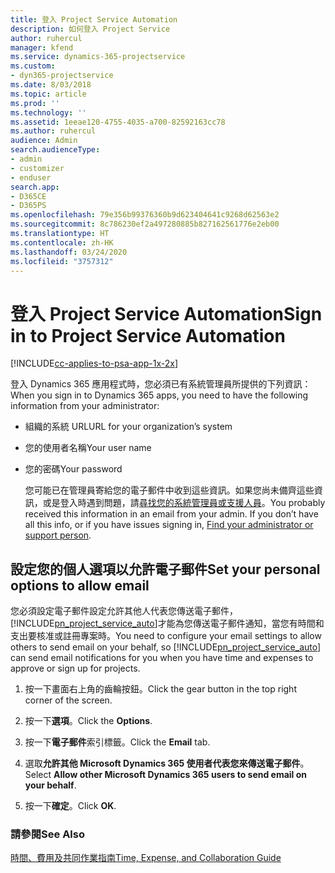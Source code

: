 ```yaml
---
title: 登入 Project Service Automation
description: 如何登入 Project Service
author: ruhercul
manager: kfend
ms.service: dynamics-365-projectservice
ms.custom:
- dyn365-projectservice
ms.date: 8/03/2018
ms.topic: article
ms.prod: ''
ms.technology: ''
ms.assetid: 1eeae120-4755-4035-a700-82592163cc78
ms.author: ruhercul
audience: Admin
search.audienceType:
- admin
- customizer
- enduser
search.app:
- D365CE
- D365PS
ms.openlocfilehash: 79e356b99376360b9d623404641c9268d62563e2
ms.sourcegitcommit: 8c786230ef2a497280885b827162561776e2eb00
ms.translationtype: HT
ms.contentlocale: zh-HK
ms.lasthandoff: 03/24/2020
ms.locfileid: "3757312"
---
```

# <a name="sign-in-to-project-service-automation"></a><span data-ttu-id="6fe27-103">登入 Project Service Automation</span><span class="sxs-lookup"><span data-stu-id="6fe27-103">Sign in to Project Service Automation</span></span>

[!INCLUDE[cc-applies-to-psa-app-1x-2x](../includes/cc-applies-to-psa-app-1x-2x.md)]

<span data-ttu-id="6fe27-104">登入 Dynamics 365 應用程式時，您必須已有系統管理員所提供的下列資訊：</span><span class="sxs-lookup"><span data-stu-id="6fe27-104">When you sign in to Dynamics 365 apps, you need to have the following information from your administrator:</span></span>  
  
- <span data-ttu-id="6fe27-105">組織的系統 URL</span><span class="sxs-lookup"><span data-stu-id="6fe27-105">URL for your organization’s system</span></span>  
  
- <span data-ttu-id="6fe27-106">您的使用者名稱</span><span class="sxs-lookup"><span data-stu-id="6fe27-106">Your user name</span></span>  
  
- <span data-ttu-id="6fe27-107">您的密碼</span><span class="sxs-lookup"><span data-stu-id="6fe27-107">Your password</span></span>  
  
  <span data-ttu-id="6fe27-108">您可能已在管理員寄給您的電子郵件中收到這些資訊。如果您尚未備齊這些資訊，或是登入時遇到問題，請[尋找您的系統管理員或支援人員](../basics/find-administrator-support.md)。</span><span class="sxs-lookup"><span data-stu-id="6fe27-108">You probably received this information in an email from your admin. If you don’t have all this info, or if you have issues signing in, [Find your administrator or support person](../basics/find-administrator-support.md).</span></span>  
  
## <a name="set-your-personal-options-to-allow-email"></a><span data-ttu-id="6fe27-109">設定您的個人選項以允許電子郵件</span><span class="sxs-lookup"><span data-stu-id="6fe27-109">Set your personal options to allow email</span></span>  
 <span data-ttu-id="6fe27-110">您必須設定電子郵件設定允許其他人代表您傳送電子郵件，[!INCLUDE[pn_project_service_auto](../includes/pn-project-service-auto.md)]才能為您傳送電子郵件通知，當您有時間和支出要核准或註冊專案時。</span><span class="sxs-lookup"><span data-stu-id="6fe27-110">You need to configure your email settings to allow others to send email on your behalf, so [!INCLUDE[pn_project_service_auto](../includes/pn-project-service-auto.md)] can send email notifications for you when you have time and expenses to approve or sign up for projects.</span></span>  
  
1.  <span data-ttu-id="6fe27-111">按一下畫面右上角的齒輪按鈕。</span><span class="sxs-lookup"><span data-stu-id="6fe27-111">Click the gear button in the top right corner of the screen.</span></span>  
  
2.  <span data-ttu-id="6fe27-112">按一下**選項**。</span><span class="sxs-lookup"><span data-stu-id="6fe27-112">Click the **Options**.</span></span>  
  
3.  <span data-ttu-id="6fe27-113">按一下**電子郵件**索引標籤。</span><span class="sxs-lookup"><span data-stu-id="6fe27-113">Click the **Email** tab.</span></span>  
  
4.  <span data-ttu-id="6fe27-114">選取**允許其他 Microsoft Dynamics 365 使用者代表您來傳送電子郵件**。</span><span class="sxs-lookup"><span data-stu-id="6fe27-114">Select **Allow other Microsoft Dynamics 365 users to send email on your behalf**.</span></span>  
  
5.  <span data-ttu-id="6fe27-115">按一下**確定**。</span><span class="sxs-lookup"><span data-stu-id="6fe27-115">Click **OK**.</span></span>  
  
### <a name="see-also"></a><span data-ttu-id="6fe27-116">請參閱</span><span class="sxs-lookup"><span data-stu-id="6fe27-116">See Also</span></span>  
 [<span data-ttu-id="6fe27-117">時間、費用及共同作業指南</span><span class="sxs-lookup"><span data-stu-id="6fe27-117">Time, Expense, and Collaboration Guide</span></span>](../project-service/time-expense-collaboration-guide.md)

